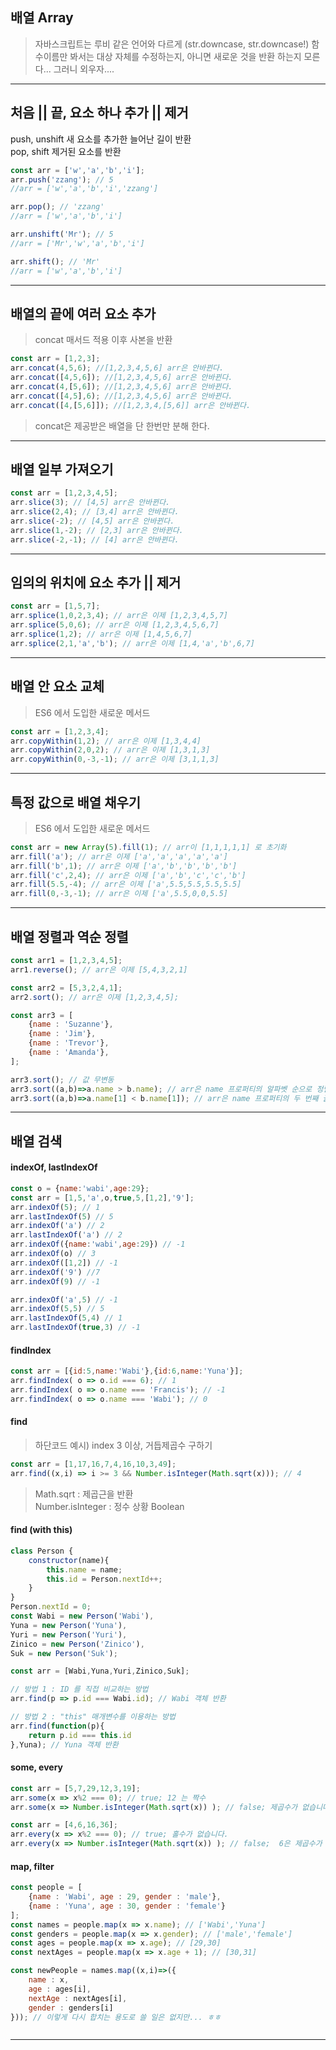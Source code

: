 ## 배열 Array

> 자바스크립트는 루비 같은 언어와 다르게 (str.downcase, str.downcase!) 함수이름만 봐서는 대상 자체를 수정하는지, 아니면 새로운 것을 반환 하는지 모른다... 그러니 외우자....
---

## 처음 || 끝, 요소 하나 추가 || 제거
push, unshift 새 요소를 추가한 늘어난 길이 반환 \
pop, shift 제거된 요소를 반환

```js
const arr = ['w','a','b','i'];
arr.push('zzang'); // 5
//arr = ['w','a','b','i','zzang']

arr.pop(); // 'zzang'
//arr = ['w','a','b','i']

arr.unshift('Mr'); // 5
//arr = ['Mr','w','a','b','i']

arr.shift(); // 'Mr'
//arr = ['w','a','b','i']
```

---

## 배열의 끝에 여러 요소 추가
> concat 매서드 적용 이후 사본을 반환

```js
const arr = [1,2,3];
arr.concat(4,5,6); //[1,2,3,4,5,6] arr은 안바뀐다.
arr.concat([4,5,6]); //[1,2,3,4,5,6] arr은 안바뀐다.
arr.concat(4,[5,6]); //[1,2,3,4,5,6] arr은 안바뀐다.
arr.concat([4,5],6); //[1,2,3,4,5,6] arr은 안바뀐다.
arr.concat([4,[5,6]]); //[1,2,3,4,[5,6]] arr은 안바뀐다.
```
> concat은 제공받은 배열을 단 한번만 분해 한다.

---

## 배열 일부 가져오기

```js
const arr = [1,2,3,4,5];
arr.slice(3); // [4,5] arr은 안바뀐다.
arr.slice(2,4); // [3,4] arr은 안바뀐다.
arr.slice(-2); // [4,5] arr은 안바뀐다.
arr.slice(1,-2); // [2,3] arr은 안바뀐다.
arr.slice(-2,-1); // [4] arr은 안바뀐다.
```

---

## 임의의 위치에 요소 추가 || 제거

```js
const arr = [1,5,7];
arr.splice(1,0,2,3,4); // arr은 이제 [1,2,3,4,5,7]
arr.splice(5,0,6); // arr은 이제 [1,2,3,4,5,6,7]
arr.splice(1,2); // arr은 이제 [1,4,5,6,7]
arr.splice(2,1,'a','b'); // arr은 이제 [1,4,'a','b',6,7]
```

---

## 배열 안 요소 교체

> ES6 에서 도입한 새로운 메서드

```js
const arr = [1,2,3,4];
arr.copyWithin(1,2); // arr은 이제 [1,3,4,4]
arr.copyWithin(2,0,2); // arr은 이제 [1,3,1,3]
arr.copyWithin(0,-3,-1); // arr은 이제 [3,1,1,3]
```

---

## 특정 값으로 배열 채우기

> ES6 에서 도입한 새로운 메서드

```js
const arr = new Array(5).fill(1); // arr이 [1,1,1,1,1] 로 초기화
arr.fill('a'); // arr은 이제 ['a','a','a','a','a']
arr.fill('b',1); // arr은 이제 ['a','b','b','b','b']
arr.fill('c',2,4); // arr은 이제 ['a','b','c','c','b']
arr.fill(5.5,-4); // arr은 이제 ['a',5.5,5.5,5.5,5.5]
arr.fill(0,-3,-1); // arr은 이제 ['a',5.5,0,0,5.5]
```

---

## 배열 정렬과 역순 정렬

```js
const arr1 = [1,2,3,4,5];
arr1.reverse(); // arr은 이제 [5,4,3,2,1]

const arr2 = [5,3,2,4,1];
arr2.sort(); // arr은 이제 [1,2,3,4,5];

const arr3 = [
    {name : 'Suzanne'},
    {name : 'Jim'},
    {name : 'Trevor'},
    {name : 'Amanda'},
];

arr3.sort(); // 값 무변동
arr3.sort((a,b)=>a.name > b.name); // arr은 name 프로퍼티의 알파벳 순으로 정렬
arr3.sort((a,b)=>a.name[1] < b.name[1]); // arr은 name 프로퍼티의 두 번째 글자의 알파벳 역순으로 정렬
```

---

## 배열 검색

#### indexOf, lastIndexOf
```js
const o = {name:'wabi',age:29};
const arr = [1,5,'a',o,true,5,[1,2],'9'];
arr.indexOf(5); // 1
arr.lastIndexOf(5) // 5
arr.indexOf('a') // 2
arr.lastIndexOf('a') // 2
arr.indexOf({name:'wabi',age:29}) // -1
arr.indexOf(o) // 3
arr.indexOf([1,2]) // -1
arr.indexOf('9') //7
arr.indexOf(9) // -1

arr.indexOf('a',5) // -1
arr.indexOf(5,5) // 5
arr.lastIndexOf(5,4) // 1
arr.lastIndexOf(true,3) // -1
```

#### findIndex
```js
const arr = [{id:5,name:'Wabi'},{id:6,name:'Yuna'}];
arr.findIndex( o => o.id === 6); // 1
arr.findIndex( o => o.name === 'Francis'); // -1
arr.findIndex( o => o.name === 'Wabi'); // 0
```

#### find
> 하단코드 예시) index 3 이상, 거듭제곱수 구하기
```js
const arr = [1,17,16,7,4,16,10,3,49];
arr.find((x,i) => i >= 3 && Number.isInteger(Math.sqrt(x))); // 4
```
> Math.sqrt : 제곱근을 반환 \
Number.isInteger : 정수 상황 Boolean

#### find (with this)
```js
class Person {
    constructor(name){
        this.name = name;
        this.id = Person.nextId++;
    }
}
Person.nextId = 0;
const Wabi = new Person('Wabi'),
Yuna = new Person('Yuna'),
Yuri = new Person('Yuri'),
Zinico = new Person('Zinico'),
Suk = new Person('Suk');

const arr = [Wabi,Yuna,Yuri,Zinico,Suk];

// 방법 1 : ID 를 직접 비교하는 방법
arr.find(p => p.id === Wabi.id); // Wabi 객체 반환

// 방법 2 : "this" 매개변수를 이용하는 방법
arr.find(function(p){
    return p.id === this.id
},Yuna); // Yuna 객체 반환
```

#### some, every

```js
const arr = [5,7,29,12,3,19];
arr.some(x => x%2 === 0); // true; 12 는 짝수
arr.some(x => Number.isInteger(Math.sqrt(x)) ); // false; 제곱수가 없습니다.
```

```js
const arr = [4,6,16,36];
arr.every(x => x%2 === 0); // true; 홀수가 없습니다.
arr.every(x => Number.isInteger(Math.sqrt(x)) ); // false;  6은 제곱수가 아닙니다.
```

#### map, filter

```js
const people = [
    {name : 'Wabi', age : 29, gender : 'male'},
    {name : 'Yuna', age : 30, gender : 'female'}
];
const names = people.map(x => x.name); // ['Wabi','Yuna']
const genders = people.map(x => x.gender); // ['male','female']
const ages = people.map(x => x.age); // [29,30]
const nextAges = people.map(x => x.age + 1); // [30,31]

const newPeople = names.map((x,i)=>({
    name : x,
    age : ages[i],
    nextAge : nextAges[i],
    gender : genders[i]
})); // 이렇게 다시 합치는 용도로 쓸 일은 없지만... ㅎㅎ
```

```js

```
---
